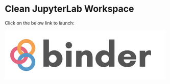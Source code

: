 # Clean JupyterLab Workspace

Click on the below link to launch: 

[![Binder](binder/binder-logo.svg)](https://mybinder.org/v2/gh/beginnerSC/sandbox-empty/master?urlpath=lab)
